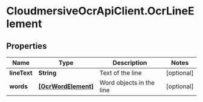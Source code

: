 # CloudmersiveOcrApiClient.OcrLineElement

## Properties
Name | Type | Description | Notes
------------ | ------------- | ------------- | -------------
**lineText** | **String** | Text of the line | [optional] 
**words** | [**[OcrWordElement]**](OcrWordElement.md) | Word objects in the line | [optional] 


